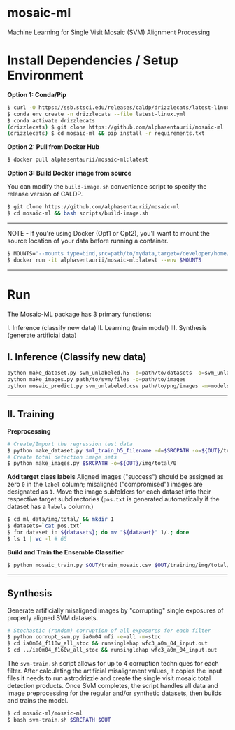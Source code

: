 # mosaic-ml
Machine Learning for Single Visit Mosaic (SVM) Alignment Processing

# Install Dependencies / Setup Environment

**Option 1: Conda/Pip**

```bash
$ curl -O https://ssb.stsci.edu/releases/caldp/drizzlecats/latest-linux.yml
$ conda env create -n drizzlecats --file latest-linux.yml
$ conda activate drizzlecats
(drizzlecats) $ git clone https://github.com/alphasentaurii/mosaic-ml
(drizzlecats) $ cd mosaic-ml && pip install -r requirements.txt
```

**Option 2: Pull from Docker Hub**

```bash
$ docker pull alphasentaurii/mosaic-ml:latest
```

**Option 3: Build Docker image from source**

You can modify the `build-image.sh` convenience script to specify the release version of CALDP.

```bash
$ git clone https://github.com/alphasentaurii/mosaic-ml
$ cd mosaic-ml && bash scripts/build-image.sh
```

----

NOTE - If you're using Docker (Opt1 or Opt2), you'll want to mount the source location of your data before running a container. 

```bash
$ MOUNTS="--mounts type=bind,src=path/to/mydata,target=/developer/home/mosaic-ml/data/mydata"
$ docker run -it alphasentaurii/mosaic-ml:latest --env $MOUNTS
```

----

# Run 

The Mosaic-ML package has 3 primary functions:

I. Inference (classify new data)
II. Learning (train model)
III. Synthesis (generate artificial data)


## I. Inference (Classify new data)

```bash
python make_dataset.py svm_unlabeled.h5 -d=path/to/datasets -o=svm_unlabeled.csv
python make_images.py path/to/svm/files -o=path/to/images
python mosaic_predict.py svm_unlabeled.csv path/to/png/images -m=models/ensemble4d -o=predictions.csv
```

----

## II. Training

**Preprocessing**

```bash
# Create/Import the regression test data
$ python make_dataset.py $ml_train_h5_filename -d=$SRCPATH -o=${OUT}/train_mosaic.csv
# Create total detection image sets
$ python make_images.py $SRCPATH -o=${OUT}/img/total/0
```

**Add target class labels**
Aligned images ("success") should be assigned as zero `0` in the `label` column; misaligned ("compromised") images are designated as `1`. Move the image subfolders for each dataset into their respective target subdirectories (`pos.txt` is generated automatically if the dataset has a `labels` column.)

```bash
$ cd ml_data/img/total/ && mkdir 1
$ datasets=`cat pos.txt`
$ for dataset in ${datasets}; do mv "${dataset}" 1/.; done
$ ls 1 | wc -l # 65
```

**Build and Train the Ensemble Classifier**
```bash
$ python mosaic_train.py $OUT/train_mosaic.csv $OUT/training/img/total/
```

----

## Synthesis
Generate artificially misaligned images by "corrupting" single exposures of properly aligned SVM datasets.

```bash
# Stochastic (random) corruption of all exposures for each filter
$ python corrupt_svm.py ia0m04 mfi -e=all -m=stoc
$ cd ia0m04_f110w_all_stoc && runsinglehap wfc3_a0m_04_input.out
$ cd ../ia0m04_f160w_all_stoc && runsinglehap wfc3_a0m_04_input.out 
```

The `svm-train.sh` script allows for up to 4 corruption techniques for each filter. After calculating the artificial misalignment values, it copies the input files it needs to run astrodrizzle and create the single visit mosaic total detection products. Once SVM completes, the script handles all data and image preprocessing for the regular and/or synthetic datasets, then builds and trains the model.

```bash
$ cd mosaic-ml/mosaic-ml
$ bash svm-train.sh $SRCPATH $OUT
```




